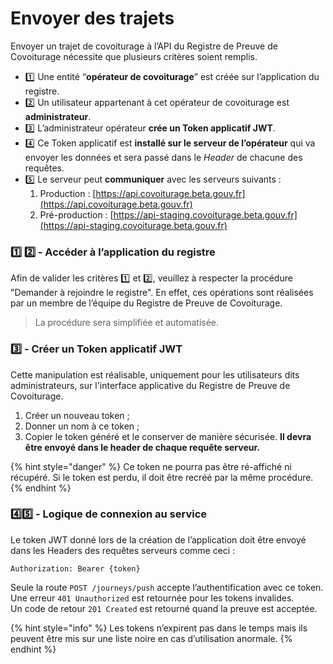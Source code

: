 # Envoyer des trajets

Envoyer un trajet de covoiturage à l’API du Registre de Preuve de Covoiturage nécessite que plusieurs critères soient remplis.

* 1️⃣ Une entité “**opérateur de covoiturage**” est créée sur l’application du registre.
* 2️⃣ Un utilisateur appartenant à cet opérateur de covoiturage est **administrateur**.
* 3️⃣ L’administrateur opérateur **crée un Token applicatif JWT**.
* 4️⃣ Ce Token applicatif est **installé sur le serveur de l’opérateur** qui va envoyer les données et sera passé dans le _Header_ de chacune des requêtes.
* 5️⃣ Le serveur peut **communiquer** avec les serveurs suivants :
  1. Production : [https://api.covoiturage.beta.gouv.fr](https://api.covoiturage.beta.gouv.fr)
  2. Pré-production : [https://api-staging.covoiturage.beta.gouv.fr](https://api-staging.covoiturage.beta.gouv.fr)

### 1️⃣ 2️⃣ - Accéder à l’application du registre <a id="docs-internal-guid-1dcfb04d-7fff-6cd0-6f9f-785ab6cd35bb"></a>

Afin de valider les critères 1️⃣ et 2️⃣, veuillez à respecter la procédure "Demander à rejoindre le registre". En effet, ces opérations sont réalisées par un membre de l’équipe du Registre de Preuve de Covoiturage.

> La procédure sera simplifiée et automatisée.

### 3️⃣ - Créer un Token applicatif JWT

Cette manipulation est réalisable, uniquement pour les utilisateurs dits administrateurs, sur l'interface applicative du Registre de Preuve de Covoiturage. 

1. Créer un nouveau token ;
2. Donner un nom à ce token ; 
3. Copier le token généré et le conserver de manière sécurisée. **Il devra être envoyé dans le header de chaque requête serveur.**

{% hint style="danger" %}
Ce token ne pourra pas être ré-affiché ni récupéré. Si le token est perdu, il doit être recréé par la même procédure.
{% endhint %}

### 4️⃣5️⃣ - Logique de connexion au service

Le token JWT donné lors de la création de l’application doit être envoyé dans les Headers des requêtes serveurs comme ceci :

`Authorization: Bearer {token}`

Seule la route `POST /journeys/push` accepte l’authentification avec ce token.  
Une erreur `401 Unauthorized` est retournée pour les tokens invalides.  
Un code de retour `201 Created` est retourné quand la preuve est acceptée.

{% hint style="info" %}
Les tokens n’expirent pas dans le temps mais ils peuvent être mis sur une liste noire en cas d’utilisation anormale.
{% endhint %}

  




